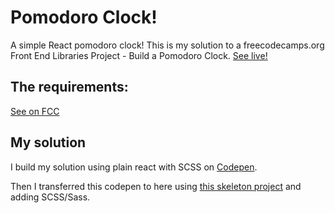 # Pomodoro Clock!

A simple React pomodoro clock!
This is my solution to a freecodecamps.org Front End Libraries Project - Build a Pomodoro Clock.
<a href="https://j-v-a.github.io/pomodoro-clock/">See live!</a>

## The requirements:

<a href="https://learn.freecodecamp.org/front-end-libraries/front-end-libraries-projects/build-a-pomodoro-clock/">See on FCC</a>

## My solution

I build my solution using plain react with SCSS on <a href="https://codepen.io/j-v-a/full/VBBRqd/">Codepen</a>.

Then I transferred this codepen to here using <a href="https://github.com/rwieruch/minimal-react-webpack-babel-setup">this skeleton project</a> and adding SCSS/Sass.
